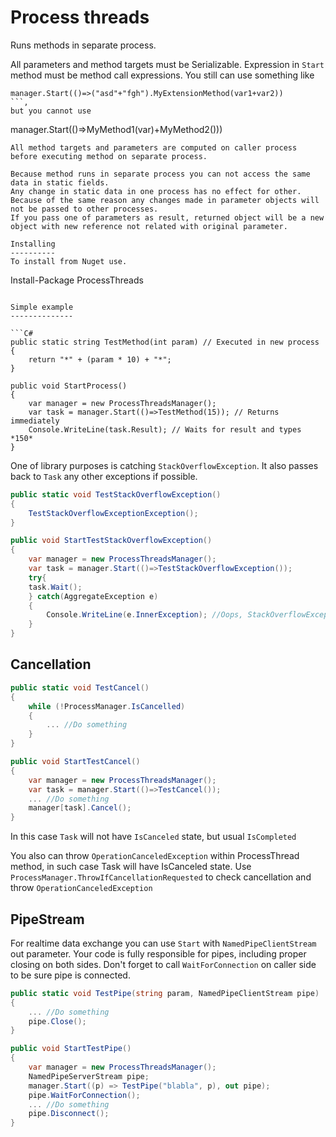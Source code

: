 Process threads
===============
Runs methods in separate process.

All parameters and method targets must be Serializable.
Expression in ```Start``` method must be method call expressions. You still can use something like 
```
manager.Start(()=>("asd"+"fgh").MyExtensionMethod(var1+var2))
```, 
but you cannot use 
```
manager.Start(()=>MyMethod1(var)+MyMethod2()))
```
All method targets and parameters are computed on caller process before executing method on separate process.

Because method runs in separate process you can not access the same data in static fields. 
Any change in static data in one process has no effect for other. 
Because of the same reason any changes made in parameter objects will not be passed to other processes. 
If you pass one of parameters as result, returned object will be a new object with new reference not related with original parameter.

Installing
----------
To install from Nuget use.
```
Install-Package ProcessThreads
```

Simple example
--------------

```C#
public static string TestMethod(int param) // Executed in new process
{
    return "*" + (param * 10) + "*";
}

public void StartProcess()
{
    var manager = new ProcessThreadsManager();
    var task = manager.Start(()=>TestMethod(15)); // Returns immediately
    Console.WriteLine(task.Result); // Waits for result and types *150*
}

```

One of library purposes is catching ```StackOverflowException```. It also passes back to ```Task``` any other exceptions if possible.

```C#
public static void TestStackOverflowException()
{
    TestStackOverflowExceptionException();
}

public void StartTestStackOverflowException()
{
	var manager = new ProcessThreadsManager();
    var task = manager.Start(()=>TestStackOverflowException());
	try{
	task.Wait();
	} catch(AggregateException e)
	{
		Console.WriteLine(e.InnerException); //Oops, StackOverflowException
	}
}

```

Cancellation
------------

```C#
public static void TestCancel()
{
    while (!ProcessManager.IsCancelled)
    {
        ... //Do something
    }
}

public void StartTestCancel()
{
	var manager = new ProcessThreadsManager();
    var task = manager.Start(()=>TestCancel());
    ... //Do something
    manager[task].Cancel();
}
```
In this case ```Task``` will not have ```IsCanceled``` state, but usual ```IsCompleted```

You also can throw ```OperationCanceledException``` within ProcessThread method, in such case Task will have IsCanceled state.
Use ```ProcessManager.ThrowIfCancellationRequested``` to check cancellation and throw ```OperationCanceledException```

PipeStream
----------
For realtime data exchange you can use ```Start``` with ```NamedPipeClientStream``` out parameter. 
Your code is fully responsible for pipes, including proper closing on both sides.
Don't forget to call ```WaitForConnection``` on caller side to be sure pipe is connected.

```C#
public static void TestPipe(string param, NamedPipeClientStream pipe)
{
	... //Do something
	pipe.Close();
}

public void StartTestPipe()
{
	var manager = new ProcessThreadsManager();
	NamedPipeServerStream pipe;
	manager.Start((p) => TestPipe("blabla", p), out pipe);
    pipe.WaitForConnection();
	... //Do something
	pipe.Disconnect();
}
```
